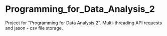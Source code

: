 # Programming_for_Data_Analysis_2
Project for "Programming for Data Analysis 2". Multi-threading API requests and jason - csv file storage.
